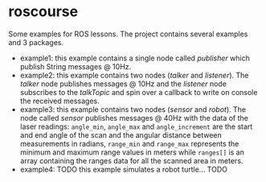 # roscourse

Some examples for ROS lessons.
The project contains several examples and 3 packages.

* example1: this example contains a single node called _publisher_ which publish String messages @ 10Hz.
* example2: this example contains two nodes (_talker_ and _listener_). The _talker_ node publishes messages @ 10Hz and the _listener_ node subscribes to the _talkTopic_ and spin over a callback to write on console the received messages.
* example3: this example contains two nodes (_sensor_ and _robot_). The node called _sensor_ publishes messages @ 40Hz with the data of the laser readings: ```angle_min```, ```angle_max``` and ```angle_increment``` are the start and end angle of the scan and the angular distance between measurements in radians, ```range_min``` and ```range_max``` represents the minimum and maximum range values in meters while ```ranges[]``` is an array containing the ranges data for all the scanned area in meters.
* example4: TODO this example simulates a robot turtle... TODO
